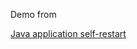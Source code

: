 Demo from

[Java application self-restart](http://cplusadd.blogspot.com.ar/2009/04/java-application-and-self-restart.html)
